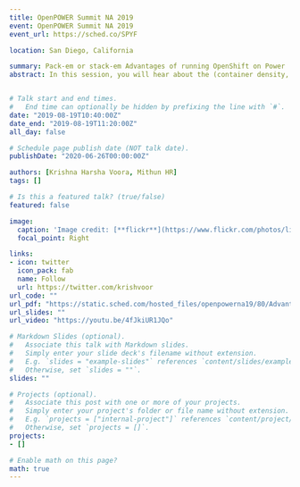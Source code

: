 ```yaml
---
title: OpenPOWER Summit NA 2019
event: OpenPOWER Summit NA 2019
event_url: https://sched.co/SPYF

location: San Diego, California

summary: Pack-em or stack-em Advantages of running OpenShift on Power
abstract: In this session, you will hear about the (container density, pod scaling) tests we performed with  OpenShift Container Platform (OCP) and compared different architectures. You will ascertain the effectiveness of using POWER Systems with OpenShift Container Platform which can host most containers or pods without performance degradation compared to other platforms.  A  “DevOps” scenario with a workload similar to a  MEAN  stack (Mongo,  Express, Angular,  and  Node) is selected.  The workload was purposeful to further demonstrate the price-performance advantage of using OpenShift with POWER Platform.


# Talk start and end times.
#   End time can optionally be hidden by prefixing the line with `#`.
date: "2019-08-19T10:40:00Z" 
date_end: "2019-08-19T11:20:00Z"
all_day: false

# Schedule page publish date (NOT talk date).
publishDate: "2020-06-26T00:00:00Z"

authors: [Krishna Harsha Voora, Mithun HR]
tags: []

# Is this a featured talk? (true/false)
featured: false

image:
  caption: 'Image credit: [**flickr**](https://www.flickr.com/photos/linuxfoundation/48601520302/in/album-72157710457669222/)'
  focal_point: Right

links:
- icon: twitter
  icon_pack: fab
  name: Follow
  url: https://twitter.com/krishvoor
url_code: ""
url_pdf: "https://static.sched.com/hosted_files/openpowerna19/80/Advantages_Of_Running_OpenShift_On_Power.pdf"
url_slides: ""
url_video: "https://youtu.be/4fJkiUR1JQo"

# Markdown Slides (optional).
#   Associate this talk with Markdown slides.
#   Simply enter your slide deck's filename without extension.
#   E.g. `slides = "example-slides"` references `content/slides/example-slides.md`.
#   Otherwise, set `slides = ""`.
slides: ""

# Projects (optional).
#   Associate this post with one or more of your projects.
#   Simply enter your project's folder or file name without extension.
#   E.g. `projects = ["internal-project"]` references `content/project/deep-learning/index.md`.
#   Otherwise, set `projects = []`.
projects:
- []

# Enable math on this page?
math: true
---
```

